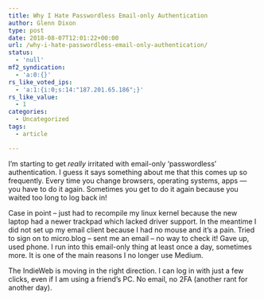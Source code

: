 ```yaml
---
title: Why I Hate Passwordless Email-only Authentication
author: Glenn Dixon
type: post
date: 2018-08-07T12:01:22+00:00
url: /why-i-hate-passwordless-email-only-authentication/
status:
  - 'null'
mf2_syndication:
  - 'a:0:{}'
rs_like_voted_ips:
  - 'a:1:{i:0;s:14:"187.201.65.186";}'
rs_like_value:
  - 1
categories:
  - Uncategorized
tags:
  - article

---
```

I&#8217;m starting to get _really_ irritated with email-only &#8216;passwordless&#8217; authentication. I guess it says something about me that this comes up so frequently. Every time you change browsers, operating systems, apps &#8212; you have to do it again. Sometimes you get to do it again because you waited too long to log back in!

Case in point &#8211; just had to recompile my linux kernel because the new laptop had a newer trackpad which lacked driver support. In the meantime I did not set up my email client because I had no mouse and it&#8217;s a pain. Tried to sign on to micro.blog &#8211; sent me an email &#8211; no way to check it! Gave up, used phone. I run into this email-only thing at least once a day, sometimes more. It is one of the main reasons I no longer use Medium.

The IndieWeb is moving in the right direction. I can log in with just a few clicks, even if I am using a friend&#8217;s PC. No email, no 2FA (another rant for another day).